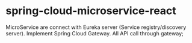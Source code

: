 # spring-cloud-microservice-react
MicroService are connect with Eureka server (Service registry/discovery server). Implement Spring Cloud Gateway. All API call through gateway;
